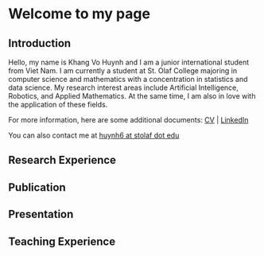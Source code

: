 # Welcome to my page
## Introduction
Hello, my name is Khang Vo Huynh and I am a junior international student from Viet Nam. I am currently a student at St. Olaf College majoring in computer science and mathematics with a concentration in statistics and data science. My research interest areas include Artificial Intelligence, Robotics, and Applied Mathematics. At the same time, I am also in love with the application of these fields.

For more information, here are some additional documents: [CV](https://drive.google.com/file/d/1NNBnl8Yg-nTZJ7d_OFaOqXjK8qzWjeaV/view?usp=sharing) | [LinkedIn](https://www.linkedin.com/in/khang-huynh-353242208/)

You can also contact me at [huynh6 at stolaf dot edu](huynh6@stolaf.edu)
## Research Experience
## Publication
## Presentation
## Teaching Experience

